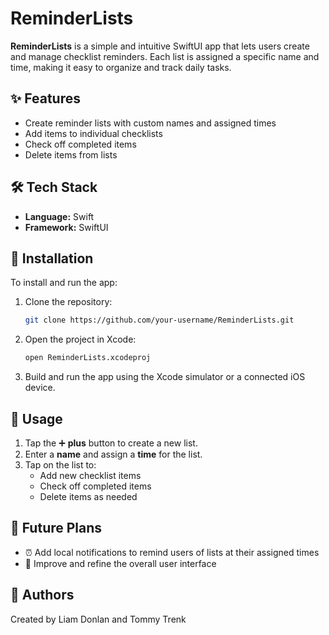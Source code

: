 # ReminderLists

**ReminderLists** is a simple and intuitive SwiftUI app that lets users create and manage checklist reminders. Each list is assigned a specific name and time, making it easy to organize and track daily tasks.

## ✨ Features

- Create reminder lists with custom names and assigned times  
- Add items to individual checklists  
- Check off completed items  
- Delete items from lists  

## 🛠 Tech Stack

- **Language:** Swift  
- **Framework:** SwiftUI  

## 🚀 Installation

To install and run the app:

1. Clone the repository:

    ```bash
    git clone https://github.com/your-username/ReminderLists.git
    ```

2. Open the project in Xcode:

    ```bash
    open ReminderLists.xcodeproj
    ```

3. Build and run the app using the Xcode simulator or a connected iOS device.

## 📱 Usage

1. Tap the ➕ **plus** button to create a new list.
2. Enter a **name** and assign a **time** for the list.
3. Tap on the list to:
    - Add new checklist items
    - Check off completed items
    - Delete items as needed

## 🔮 Future Plans

- ⏰ Add local notifications to remind users of lists at their assigned times  
- 🎨 Improve and refine the overall user interface  

## 👤 Authors

Created by Liam Donlan and Tommy Trenk
